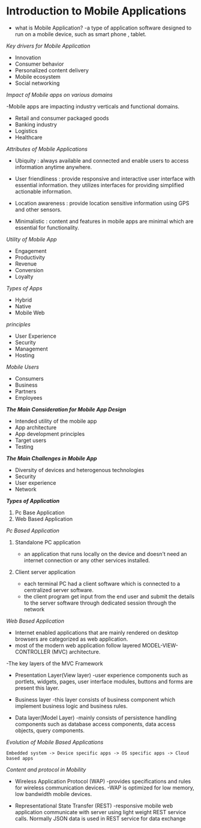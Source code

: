 
# Introduction to Mobile Applications


- what is Mobile Application?
	-a type of application software designed to run on a mobile device, such as smart phone , tablet.


*Key drivers for Mobile Application*

- Innovation
- Consumer behavior
- Personalized content delivery
- Mobile ecosystem
- Social networking


*Impact of Mobile apps on various domains*

-Mobile apps are impacting industry verticals and functional domains.

- Retail and consumer packaged goods
- Banking industry
- Logistics
- Healthcare


*Attributes of Mobile Applications*

- Ubiquity : always available and connected and enable users to access information anytime anywhere.

- User friendliness : provide responsive and interactive user interface with essential information. they utilizes interfaces for providing simplified actionable information.

- Location awareness : provide location sensitive information using GPS and other sensors.

- Minimalistic : content and features in mobile apps are minimal which are essential for functionality.


*Utility of Mobile App*
- Engagement 
- Productivity
- Revenue
- Conversion
- Loyalty

*Types of Apps*
- Hybrid
- Native
- Mobile Web

 *principles*
 - User Experience
 - Security 
 - Management
 - Hosting

*Mobile Users*
- Consumers
- Business
- Partners
- Employees


***The Main Consideration for Mobile App Design***

- Intended utility of the mobile app
- App architecture 
- App development principles
- Target users
- Testing


***The Main Challenges in Mobile App***

- Diversity of devices and heterogenous technologies
- Security
- User experience
- Network


***Types of Application***

1. Pc Base Application
2. Web Based Application


*Pc Based Application*

1. Standalone PC application
	- an application that runs locally on the device and doesn't need an internet connection or any other services installed.
	
2. Client server application
	- each terminal PC had a client software which is connected to a centralized server software. 
	- the client program get input  from the end user and submit the details to the server software through dedicated session through the network 


*Web Based Application*

- Internet enabled applications that are mainly rendered on desktop browsers are categorized as web application.
- most of the modern web application follow layered MODEL-VIEW-CONTROLLER (MVC) architecture. 

-The key layers of the MVC Framework

- Presentation Layer(View layer)
	-user experience components such as portlets, widgets, pages, user interface modules, buttons and forms are present this layer.

- Business layer
	-this layer consists of business component which implement business logic and business rules.

- Data layer(Model Layer)
	-mainly consists of persistence handling components such as database access components, data access objects, query components.


*Evolution of Mobile Based Applications*

	Embedded system -> Device specific apps -> OS specific apps -> Cloud based apps

*Content and protocol in Mobility*

- Wireless Application Protocol (WAP)
	-provides specifications and rules for wireless communication devices. 
	-WAP is optimized for low memory, low bandwidth mobile devices.

- Representational State Transfer (REST)
	-responsive mobile web application communicate with server using light weight REST service calls. Normally JSON data is used in REST service for data exchange
